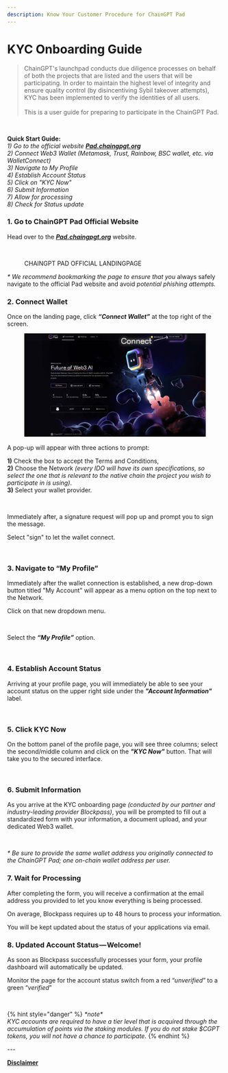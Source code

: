 ```yaml
---
description: Know Your Customer Procedure for ChainGPT Pad
---
```


# KYC Onboarding Guide

> ChainGPT's launchpad conducts due diligence processes on behalf of both the projects that are listed and the users that will be participating. In order to maintain the highest level of integrity and ensure quality control (by disincentiving Sybil takeover attempts), KYC has been implemented to verify the identities of all users. \
> \
> This is a user guide for preparing to participate in the ChainGPT Pad.

<figure><img src="https://assets-global.website-files.com/64354b8ce4872a52ac1c7b06/64a7ccdd5cf86de92044764b_ChainGPT%20KYC%20Onboarding%20Guide.png" alt=""><figcaption></figcaption></figure>

**Quick Start Guide:**\
_1) Go to the official website_ [_**Pad.chaingpgt.org**_](http://pad.chaingpgt.org/)\
_2) Connect Web3 Wallet (Metamask, Trust, Rainbow, BSC wallet, etc. via WalletConnect)_\
_3) Navigate to My Profile_\
_4) Establish Account Status_\
_5) Click on "KYC Now"_\
_6) Submit Information_\
_7) Allow for processing_\
_8) Check for Status update_

### **1. Go to ChainGPT Pad Official Website**

Head over to the [_**Pad.chaingpgt.org**_](http://pad.chaingpgt.org/) website.

<figure><img src="https://assets-global.website-files.com/64354b8ce4872a52ac1c7b06/64a7ccca3036f38e4585dfab_1*q8d3kjfeEBiXKhXOSttI7w.png" alt=""><figcaption><p>CHAINGPT PAD OFFICIAL LANDINGPAGE</p></figcaption></figure>

_\* We recommend bookmarking the page to ensure that you_ always safely navigate to the official Pad website and avoid _potential phishing attempts._

### **2. Connect Wallet**

Once on the landing page, click _**“Connect Wallet”**_ at the top right of the screen.



<figure><img src="../../.gitbook/assets/2.png" alt=""><figcaption></figcaption></figure>

A pop-up will appear with three actions to prompt:

**1)** Check the box to accept the Terms and Conditions,\
**2)** Choose the Network _(every IDO will have its own specifications, so select the one that is relevant to the native chain the project you wish to participate in is using)_.\
**3)** Select your wallet provider.

<figure><img src="https://assets-global.website-files.com/64354b8ce4872a52ac1c7b06/64a7ce0c56ba9b9a3c378ea4_connect%20wallet%202.jpg" alt=""><figcaption></figcaption></figure>

Immediately after, a signature request will pop up and prompt you to sign the message.

Select "sign" to let the wallet connect.

<figure><img src="https://assets-global.website-files.com/64354b8ce4872a52ac1c7b06/64a7ce05b047ad9e30c361ee_Sign%20and%20connect.jpg" alt=""><figcaption></figcaption></figure>

### **3. Navigate to “My Profile”**

Immediately after the wallet connection is established, a new drop-down button titled "My Account" will appear as a menu option on the top next to the Network.

Click on that new dropdown menu.

<figure><img src="https://assets-global.website-files.com/64354b8ce4872a52ac1c7b06/64a7cdc0b8691fe80eebe531_select%20new%20button.jpg" alt=""><figcaption></figcaption></figure>

Select the _**“My Profile”**_ option.

<figure><img src="https://assets-global.website-files.com/64354b8ce4872a52ac1c7b06/64a7cdb83b57d3e024b41240_click%20My%20Profile.jpg" alt=""><figcaption></figcaption></figure>

### **4. Establish Account Status**

Arriving at your profile page, you will immediately be able to see your account status on the upper right side under the _**"Account Information"**_ label.

<figure><img src="https://assets-global.website-files.com/64354b8ce4872a52ac1c7b06/64a7cd97880c4be84d1b9857_status%20check.jpg" alt=""><figcaption></figcaption></figure>

### **5. Click KYC Now**

On the bottom panel of the profile page, you will see three columns; select the second/middle column and click on the _**"KYC Now"**_ button. That will take you to the secured interface.&#x20;

<figure><img src="https://assets-global.website-files.com/64354b8ce4872a52ac1c7b06/64a7cd918ce8ed33264ae50a_KYC%20Now.jpg" alt=""><figcaption></figcaption></figure>

### **6. Submit Information**

As you arrive at the KYC onboarding page _(conducted by our partner and industry-leading provider Blockpass)_, you will be prompted to fill out a standardized form with your information, a document upload, and your dedicated Web3 wallet.

<figure><img src="https://assets-global.website-files.com/64354b8ce4872a52ac1c7b06/64a7cd851b256233e2730fd9_blockpass%20kyc%20wallet.jpg" alt=""><figcaption></figcaption></figure>

_\* Be sure to provide the same wallet address you originally connected to the ChainGPT Pad; one on-chain wallet address per user._

### **7. Wait for Processing**

After completing the form, you will receive a confirmation at the email address you provided to let you know everything is being processed.&#x20;

On average, Blockpass requires up to 48 hours to process your information.&#x20;

You will be kept updated about the status of your applications via email.

### **8. Updated Account Status — Welcome!**

As soon as Blockpass successfully processes your form, your profile dashboard will automatically be updated.&#x20;

Monitor the page for the account status switch from a red “_unverified_” to a green “_verified_”

<figure><img src="https://assets-global.website-files.com/64354b8ce4872a52ac1c7b06/64a7cd76164c44de40556571_status%20verified.jpg" alt=""><figcaption></figcaption></figure>



{% hint style="danger" %}
_\*note\*_\
_KYC accounts are required to have a tier level that is acquired through the accumulation of points via the staking modules. If you do not stake $CGPT tokens, you will not have a chance to participate._
{% endhint %}

\---

[**Disclaimer**](../../misc/legal-docs/disclaimer.md)
